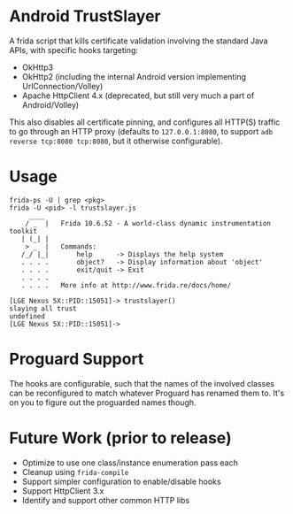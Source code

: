 # Android TrustSlayer

A frida script that kills certificate validation involving the standard Java
APIs, with specific hooks targeting:

* OkHttp3
* OkHttp2 (including the internal Android version implementing
  UrlConnection/Volley)
* Apache HttpClient 4.x (deprecated, but still very much a part of
  Android/Volley)

This also disables all certificate pinning, and configures all HTTP(S) traffic
to go through an HTTP proxy (defaults to `127.0.0.1:8080`, to support
`adb reverse tcp:8080 tcp:8080`, but it otherwise configurable).

# Usage

```
frida-ps -U | grep <pkg>
frida -U <pid> -l trustslayer.js
     ____
    / _  |   Frida 10.6.52 - A world-class dynamic instrumentation toolkit
   | (_| |
    > _  |   Commands:
   /_/ |_|       help      -> Displays the help system
   . . . .       object?   -> Display information about 'object'
   . . . .       exit/quit -> Exit
   . . . .
   . . . .   More info at http://www.frida.re/docs/home/

[LGE Nexus 5X::PID::15051]-> trustslayer()
slaying all trust
undefined
[LGE Nexus 5X::PID::15051]->
```

# Proguard Support

The hooks are configurable, such that the names of the involved classes can be
reconfigured to match whatever Proguard has renamed them to. It's on you to
figure out the proguarded names though.

# Future Work (prior to release)

* Optimize to use one class/instance enumeration pass each
* Cleanup using `frida-compile`
* Support simpler configuration to enable/disable hooks
* Support HttpClient 3.x
* Identify and support other common HTTP libs
